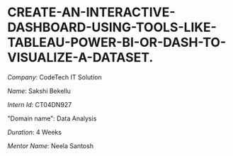 # CREATE-AN-INTERACTIVE-DASHBOARD-USING-TOOLS-LIKE-TABLEAU-POWER-BI-OR-DASH-TO-VISUALIZE-A-DATASET.

*Company*: CodeTech IT Solution

*Name*: Sakshi Bekellu

*Intern Id*: CT04DN927

"Domain name": Data Analysis

*Duration*: 4 Weeks

*Mentor Name*: Neela Santosh
